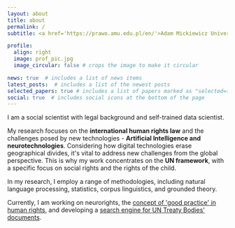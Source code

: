 ```yaml
---
layout: about
title: about
permalink: /
subtitle: <a href='https://prawo.amu.edu.pl/en/'>Adam Mickiewicz University</a> | l.szoszkiewicz@amu.edu.pl

profile:
  align: right
  image: prof_pic.jpg
  image_circular: false # crops the image to make it circular

news: true  # includes a list of news items
latest_posts:  # includes a list of the newest posts
selected_papers: true # includes a list of papers marked as "selected={true}"
social: true  # includes social icons at the bottom of the page
---
```


I am a social scientist with legal background and self-trained data scientist.

My research focuses on the <strong>international human rights law</strong> and the challenges posed by new technologies - <strong>Artificial Intelligence and neurotechnologies</strong>. Considering how digital technologies erase geographical divides, it's vital to address new challenges from the global perspective. This is why my work concentrates on the <strong>UN framework</strong>, with a specific focus on social rights and the rights of the child. 

In my research, I employ a range of methodologies, including natural language processing, statistics, corpus linguistics, and grounded theory.

Currently, I am working on neurorights, the <a href="https://lszoszk.github.io/projects/goodpractices/">concept of 'good practice' in human rights</a>, and developing a <a href="https://lszoszk.github.io/projects/generalcomments/">search engine for UN Treaty Bodies' documents</a>.
